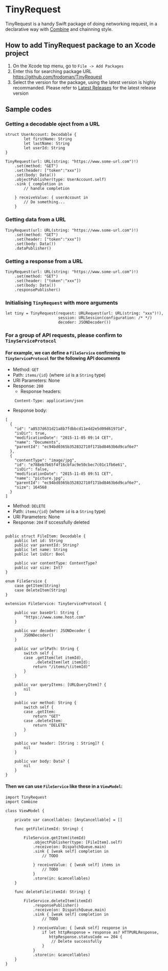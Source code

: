 # TinyRequest

TinyRequest is a handy Swift package of doing networking request, in a declarative way with [Combine](https://developer.apple.com/documentation/combine) and chainning style.  

## How to add TinyRequest package to an Xcode project 
1. On the Xcode top menu, go to ```File -> Add Packages```
2. Enter this for searching package URL https://github.com/frodoman/TinyRequest 
3. Select the version for the package, using the latest version is highly recommanded. Please refer to [Latest Releases](https://github.com/frodoman/TinyRequest/releases) for the latest release version


## Sample codes

### Getting a decodable oject from a URL

```
struct UserAccount: Decodable {
        let firstName: String
        let lastName: String
        let userId: String
}

TinyRequest(url: URL(string: "https://www.some-url.com")!)
    .set(method: "GET")
    .set(header: ["token":"xxx"])
    .set(body: Data())
    .objectPublisher(type: UserAccount.self)
    .sink { completion in
        // handle completion
        
    } receiveValue: { userAccount in
        // Do something...
    }
```

### Getting data from a URL 

```
TinyRequest(url: URL(string: "https://www.some-url.com")!)
    .set(method: "GET")
    .set(header: ["token":"xxx"])
    .set(body: Data())
    .dataPublisher()
```

### Getting a response from a URL 

```
TinyRequest(url: URL(string: "https://www.some-url.com")!)
    .set(method: "GET")
    .set(header: ["token":"xxx"])
    .set(body: Data())
    .responsePublisher()
```

### Initialising ```TinyRequest``` with more arguments

```
let tiny = TinyRequest(request: URLRequest(url: URL(string: "xxx")!),
                       session: URLSession(configuration: /* */)
                       decoder: JSONDecoder())
```

### For a group of API requests, please confirm to `TinyServiceProtocol`

#### For example, we can define a ```FileService``` confirming to `TinyServiceProtocol` for the following API documents 

- Method: ```GET``` 
- Path:   ```items/{id}``` (where ```id``` is a ```String``` type)
- URI Parameters: None 
- Response: ```200```
   - Response headers: 
```
    Content-Type: application/json
```
   - Response body:
```
[
  {
    "id": "a8537d631d21a8b7fdbbcd11e4d2e5d09d61971d",
    "isDir": true,
    "modificationDate": "2015-11-05 09:14 CET",
    "name": "Documents",
    "parentId": "ec94bd0365b352832710f171bd8463b6d9caf6e7"
  },
  {
    "contentType": "image/jpg",
    "id": "e788eb7b65f4f16cbfac9e50cbec7c01c1fb6e61",
    "isDir": false,
    "modificationDate": "2015-11-05 09:51 CET",
    "name": "picture.jpg",
    "parentId": "ec94bd0365b352832710f171bd8463b6d9caf6e7",
    "size": 164568
  }
]
```

- Method: ```DELETE``` 
- Path:   ```items/{id}``` (where ```id``` is a ```String``` type)
- URI Parameters: None 
- Response: ```204``` if sccessfully deleted  

```

public struct FileItem: Decodable {
    public let id: String
    public var parentId: String?
    public let name: String
    public let isDir: Bool
    
    public var contentType: ContentType?
    public var size: Int?
}

enum FileService {
    case getItem(String)
    case deleteItem(String)
}

extension FileService: TinyServiceProtocol {
    
    public var baseUrl: String {
        "https://www.some.host.com"
    }
    
    public var decoder: JSONDecoder {
        JSONDecoder()
    }
    
    public var urlPath: String {
        switch self {
        case .getItem(let itemId),
             .deleteItem(let itemId):
            return "/items/\(itemId)"
        }
    }
    
    public var queryItems: [URLQueryItem]? {
        nil
    }
    
    public var method: String {
        switch self {
        case .getItem:
            return "GET"
        case .deleteItem:
            return "DELETE"
        }
    }
    
    public var header: [String : String]? {
        nil
    }
    
    public var body: Data? {
        nil
    }
}
```

#### Then we can use ```FileService``` like these in a ```ViewModel```: 

```
import TinyRequest
import Combine

class ViewModel {

    private var cancellables: [AnyCancellable] = []
     
    func getFile(itemId: String) {
    
        FileService.getItem(itemId)
            .objectPublisher(type: [FileItem].self)
            .receive(on: DispatchQueue.main)
            .sink { [weak self] completion in
                // TODO
                
            } receiveValue: { [weak self] items in
                // TODO
            }
            .store(in: &cancellables)
    }

    func deleteFile(itemId: String) {
    
        FileService.deleteItem(itemId)
            .responsePublisher()
            .receive(on: DispatchQueue.main)
            .sink { [weak self] completion in
                // TODO
                
            } receiveValue: { [weak self] response in
                if let httpResponse = response as? HTTPURLResponse,
                   httpResponse.statusCode == 204 {
                    // Delete successfully
                }
            }
            .store(in: &cancellables)
    }   
}
```
